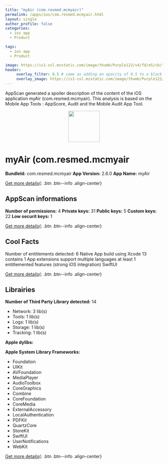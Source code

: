 ```yaml
---
title: "myAir (com.resmed.mcmyair)"
permalink: /apps/ios/com.resmed.mcmyair.html
layout: single
author_profile: false
categories: 
  - ios app 
  - Product 

tags: 
  - ios app 
  - Product 

image: https://is1-ssl.mzstatic.com/image/thumb/Purple122/v4/fd/e5/cb/fde5cbfb-7c60-a429-5c5b-e04fe30a8b61/AppIcon-0-1x_U007emarketing-0-8-0-85-220.png/512x512bb.jpg
header: 
     overlay_filter: 0.5 # same as adding an opacity of 0.5 to a black background
     overlay_image: https://is1-ssl.mzstatic.com/image/thumb/Purple122/v4/fd/e5/cb/fde5cbfb-7c60-a429-5c5b-e04fe30a8b61/AppIcon-0-1x_U007emarketing-0-8-0-85-220.png/512x512bb.jpg
---
```

AppScan generated a spoiler description of the content of the iOS application myAir (com.resmed.mcmyair). This analysis is based on the Mobile App Tools : AppScore, Audit and the Mobile Audit App Tool.

  
  
<div style="text-align: center;"><img src="https://is1-ssl.mzstatic.com/image/thumb/Purple122/v4/fd/e5/cb/fde5cbfb-7c60-a429-5c5b-e04fe30a8b61/AppIcon-0-1x_U007emarketing-0-8-0-85-220.png/512x512bb.jpg" width="100" height="100"></div>  
  
# myAir (com.resmed.mcmyair

**BundleId:** com.resmed.mcmyair
**App Version:** 2.6.0
**App Name:** myAir


[Get more details](/pricing.html){: .btn .btn--info .align-center}  
  
## AppScan informations 

**Number of permissions:** 4
**Private keys:** 31
**Public keys:** 5
**Custom keys:** 22
**Low securit keys:** 1
  
[Get more details](/pricing.html){: .btn .btn--info .align-center}

## Cool Facts

Number of entitlements detected: 6
Native App
build using Xcode 13
contains 1 App extensions
support multiple languages
at least 1 entitlemented features (strong iOS integration)
SwiftUI
  
[Get more details](/pricing.html){: .btn .btn--info .align-center}

## Librairies 
**Number of Third Party Library detected:** 14
- Network: 3 lib(s)
- Tools: 1 lib(s)
- Logs: 1 lib(s)
- Storage: 1 lib(s)
- Tracking: 1 lib(s)

**Apple dylibs:**


**Apple System Library Frameworks:**
- Foundation
- UIKit
- AVFoundation
- MediaPlayer
- AudioToolbox
- CoreGraphics
- Combine
- CoreFoundation
- CoreMedia
- ExternalAccessory
- LocalAuthentication
- PDFKit
- QuartzCore
- StoreKit
- SwiftUI
- UserNotifications
- WebKit


  
[Get more details](/pricing.html){: .btn .btn--info .align-center}

